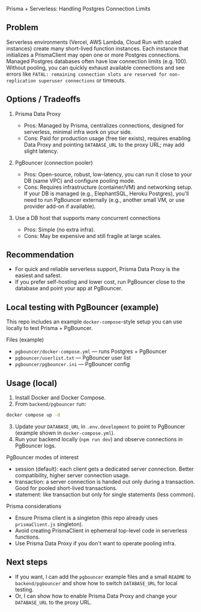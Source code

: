 Prisma + Serverless: Handling Postgres Connection Limits

Problem
-------
Serverless environments (Vercel, AWS Lambda, Cloud Run with scaled instances) create many short-lived function instances. Each instance that initializes a PrismaClient may open one or more Postgres connections. Managed Postgres databases often have low connection limits (e.g. 100). Without pooling, you can quickly exhaust available connections and see errors like `FATAL: remaining connection slots are reserved for non-replication superuser connections` or timeouts.

Options / Tradeoffs
------------------
1) Prisma Data Proxy
   - Pros: Managed by Prisma, centralizes connections, designed for serverless, minimal infra work on your side.
   - Cons: Paid for production usage (free tier exists), requires enabling Data Proxy and pointing `DATABASE_URL` to the proxy URL; may add slight latency.

2) PgBouncer (connection pooler)
   - Pros: Open-source, robust, low-latency, you can run it close to your DB (same VPC) and configure pooling mode.
   - Cons: Requires infrastructure (container/VM) and networking setup. If your DB is managed (e.g., ElephantSQL, Heroku Postgres), you'll need to run PgBouncer externally (e.g., another small VM, or use provider add-on if available).

3) Use a DB host that supports many concurrent connections
   - Pros: Simple (no extra infra).
   - Cons: May be expensive and still fragile at large scales.

Recommendation
--------------
- For quick and reliable serverless support, Prisma Data Proxy is the easiest and safest.
- If you prefer self-hosting and lower cost, run PgBouncer close to the database and point your app at PgBouncer.

Local testing with PgBouncer (example)
--------------------------------------
This repo includes an example `docker-compose`-style setup you can use locally to test Prisma + PgBouncer.

Files (example)
- `pgbouncer/docker-compose.yml` — runs Postgres + PgBouncer
- `pgbouncer/userlist.txt` — PgBouncer user list
- `pgbouncer/pgbouncer.ini` — PgBouncer config

Usage (local)
--------------
1. Install Docker and Docker Compose.
2. From `backend/pgbouncer` run:

```bash
docker compose up -d
```

3. Update your `DATABASE_URL` in `.env.development` to point to PgBouncer (example shown in `docker-compose.yml`).
4. Run your backend locally (`npm run dev`) and observe connections in PgBouncer logs.

PgBouncer modes of interest
- session (default): each client gets a dedicated server connection. Better compatibility, higher server connection usage.
- transaction: a server connection is handed out only during a transaction. Good for pooled short-lived transactions.
- statement: like transaction but only for single statements (less common).

Prisma considerations
- Ensure Prisma client is a singleton (this repo already uses `prismaClient.js` singleton).
- Avoid creating PrismaClient in ephemeral top-level code in serverless functions.
- Use Prisma Data Proxy if you don't want to operate pooling infra.

Next steps
----------
- If you want, I can add the `pgbouncer` example files and a small `README` to `backend/pgbouncer` and show how to switch `DATABASE_URL` for local testing.
- Or, I can show how to enable Prisma Data Proxy and change your `DATABASE_URL` to the proxy URL.
